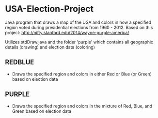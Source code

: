 # USA-Election-Project
Java program that draws a map of the USA and colors in how a specified region voted during presidential elections from 1960 - 2012.
Based on this project: http://nifty.stanford.edu/2014/wayne-purple-america/

Utilizes stdDraw.java and the folder 'purple' which contains all geographic details (drawing) and election data (coloring)

## REDBLUE
- Draws the specified region and colors in either Red or Blue (or Green) based on election data

## PURPLE
- Draws the specified region and colors in the mixture of Red, Blue, and Green based on election data

